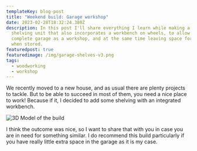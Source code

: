 ```yaml
---
templateKey: blog-post
title: "Weekend build: Garage workshop"
date: 2023-02-28T18:32:24.380Z
description: In this post I'll share everything I learn while making a garage
  shelving unit that also incorporates a workbench on wheels, to allow using the
  complete garage as a workshop, and at the same time leaving space for the car
  when stored.
featuredpost: true
featuredimage: /img/garage-shelves-v3.png
tags:
  - woodworking
  - workshop
---
```

W﻿e recently moved to a new house, and as usual there are plenty projects to tackle. But to be able to succeed in most of them, you need a nice place to work! Because if it, I decided to add some shelving with an integrated workbench.

![3D Model of the build](/img/garage-shelves-v3.png)

I﻿ think the outcome was nice, so I want to share that with you in case you are in need for something similar. I do recommend this build particularly if you have really little extra space in the garage as it is my case.